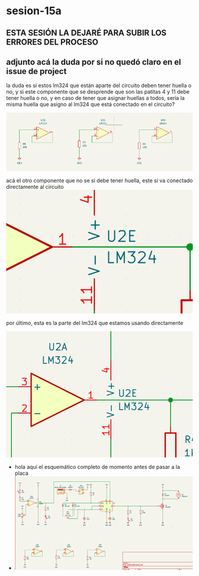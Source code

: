 # sesion-15a
## ESTA SESIÓN LA DEJARÉ PARA SUBIR LOS ERRORES DEL PROCESO

## adjunto acá la duda por si no quedó claro en el issue de project

la duda es si estos lm324 que están aparte del circuito deben tener huella o no, y si este componente que se desprende que son las patitas 4 y 11 debe tener huella o no, y en caso de tener que asignar huellas a todos, sería la misma huella que asigno al lm324 que está conectado en el circuito?

![dudacomponentes1](./archivos/lm324duda.PNG)

acá el otro componente que no se si debe tener huella, este sí va conectado directamente al circuito
![dudacomponentes2](./archivos/lm324duda2.PNG)

por último, esta es la parte del lm324 que estamos usando directamente

![dudacomponentes3](./archivos/lm324usado.PNG)


- hola aquí el esquemático completo de momento antes de pasar a la placa
- ![esquematico](./archivos/esquematicoompleto.PNG)
